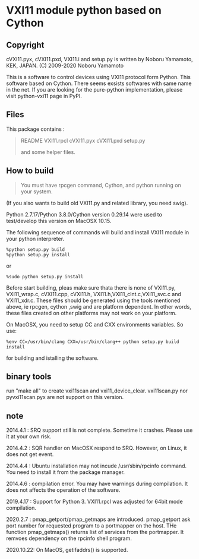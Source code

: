 VXI11 module python based on Cython
===================================

Copyright
---------

cVXI11.pyx, cVXI11.pxd, VXI11.i and setup.py is written by Noboru
Yamamoto, KEK, JAPAN. (C) 2009-2020 Noboru Yamamoto

This is a software to control devices using VXI11 protocol form Python.
This software based on Cython. There seems exsists softwares with same
name in the net. If you are looking for the pure-python implementation,
please visit python-vxi11 page in PyPI.

Files
-----

This package contains :

> README VXI11.rpcl cVXI11.pyx cVXI11.pxd setup.py
>
> and some helper files.

How to build
------------

> You must have rpcgen command, Cython, and python running on your
> system.

(If you also wants to build old VXI11.py and related library, you need
swig).

Python 2.7.17/Python 3.8.0/Cython version 0.29.14 were used to
test/develop this version on MacOSX 10.15.

The following sequence of commands will build and install VXI11 module
in your python interpreter.

``` {.shell}
%python setup.py build
%python setup.py install 
```

or

``` {.shell}
%sudo python setup.py install 
```

Before start building, pleas make sure thata there is none of VXI11.py,
VXI11\_wrap.c, cVXI11.cpp, cVXI11.h, VXI11.h,VXI11\_clnt.c,VXI11\_svc.c
and VXI11\_xdr.c. These files should be generated using the tools
mentioned above, ie rpcgen, cython ,swig and are platform dependent. In
other words, these files created on other platforms may not work on your
platform.

On MacOSX, you need to setup CC and CXX environments variables. So use:

``` {.shell}
%env CC=/usr/bin/clang CXX=/usr/bin/clang++ python setup.py build install
```

for building and istalling the software.

binary tools
------------

run \"make all\" to create vxi11scan and vxi11\_device\_clear.
vxi11scan.py nor pyvxi11scan.pyx are not support on this version.

note
----

2014.4.1 : SRQ support still is not complete. Sometime it crashes.
Please use it at your own risk.

2014.4.2 : SQR handler on MacOSX respond to SRQ. However, on Linux, it
does not get event.

2014.4.4 : Ubuntu installation may not incude /usr/sbin/rpcinfo command.
You need to install it from the package manager.

2014.4.6 : compilation error. You may have warnings during compilation.
It does not affects the operation of the software.

2019.4.17 : Support for Python 3. VXI11.rpcl was adjusted for 64bit mode
compilation.

2020.2.7 : pmap\_getport/pmap\_getmaps are introduced. pmap\_getport ask
port number for requested program to a portmapper on the host. THe
function pmap\_getmaps() returns list of services from the portmapper.
It remvoes dependency on the rpcinfo shell program.

2020.10.22: On MacOS, getifaddrs() is supported.
